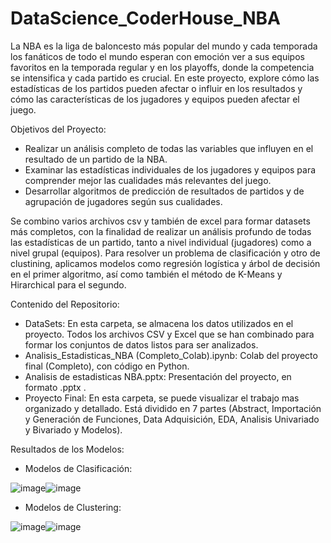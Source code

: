 # DataScience_CoderHouse_NBA
La NBA es la liga de baloncesto más popular del mundo y cada temporada los fanáticos de todo el mundo esperan con emoción ver a sus equipos favoritos en la temporada regular y en los playoffs, donde la competencia se intensifica y cada partido es crucial. En este proyecto, explore cómo las estadísticas de los partidos pueden afectar o influir en los resultados y cómo las características de los jugadores y equipos pueden afectar el juego.

Objetivos del Proyecto:

* Realizar un análisis completo de todas las variables que influyen en el resultado de un partido de la NBA.
* Examinar las estadísticas individuales de los jugadores y equipos para comprender mejor las cualidades más relevantes del juego.
* Desarrollar algoritmos de predicción de resultados de partidos y de agrupación de jugadores según sus cualidades.
 
 Se combino varios archivos csv y también de excel para formar datasets más completos, con la finalidad de realizar un análisis profundo de todas las estadísticas de un partido, tanto a nivel individual (jugadores) como a nivel grupal (equipos). Para resolver un problema de clasificación y otro de clustining, aplicamos modelos como regresión logística y árbol de decisión en el primer algoritmo, así como también el método de K-Means y Hirarchical para el segundo.

Contenido del Repositorio:

* DataSets: En esta carpeta, se almacena los datos utilizados en el proyecto. Todos los archivos CSV y Excel que se han combinado para formar los conjuntos de datos listos para ser analizados.
* Analisis_Estadisticas_NBA (Completo_Colab).ipynb: Colab del proyecto final (Completo), con código en Python.
* Analisis de estadisticas NBA.pptx: Presentación del proyecto, en formato .pptx .
* Proyecto Final: En esta carpeta, se puede visualizar el trabajo mas organizado y detallado. Está dividido en 7 partes (Abstract, Importación y Generación de Funciones, Data Adquisición, EDA, Analisis Univariado y Bivariado y Modelos).

Resultados de los Modelos:

* Modelos de Clasificación:

![image](https://github.com/Germanlopezbucar/DataScience_CoderHouse_NBA/assets/116103306/1cecb721-df23-40e2-9e74-7ec3d22b48b7)![image](https://github.com/Germanlopezbucar/DataScience_CoderHouse_NBA/assets/116103306/b21af09a-fd70-4cf7-8135-cac54d7d735d)

* Modelos de Clustering:

![image](https://github.com/Germanlopezbucar/DataScience_CoderHouse_NBA/assets/116103306/6ab489b1-689e-45cf-b3c0-701088a6a7c2)![image](https://github.com/Germanlopezbucar/DataScience_CoderHouse_NBA/assets/116103306/b495bc24-c9ad-4087-9bbb-d2322230c687)



 
